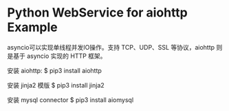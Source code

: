 # Python WebService for aiohttp Example

asyncio可以实现单线程并发IO操作。支持 TCP、UDP、SSL 等协议，aiohttp 则是基于 asyncio 实现的 HTTP 框架。

安装 aiohttp:
$ pip3 install aiohttp

安装 jinja2 模版
$ pip3 install jinja2

安装 mysql connector
$ pip3 install aiomysql
